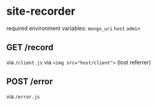 # site-recorder

required environment variables: `mongo_uri` `host` `admin`

## GET /record

via `/client.js`
via `<img src="host/client">` (lost referrer)

## POST /error

via `/error.js`
